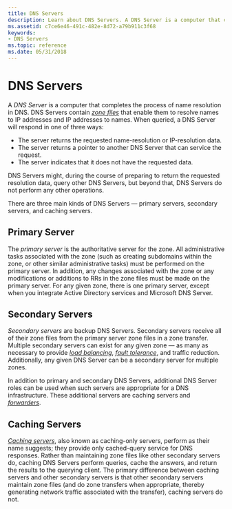 ```yaml
---
title: DNS Servers
description: Learn about DNS Servers. A DNS Server is a computer that completes the process of name resolution in DNS.
ms.assetid: c7ce6e46-491c-482e-8d72-a79b911c3f68
keywords:
- DNS Servers
ms.topic: reference
ms.date: 05/31/2018
---
```


# DNS Servers

A *DNS Server* is a computer that completes the process of name resolution in DNS. DNS Servers contain [*zone files*](z-gly.md) that enable them to resolve names to IP addresses and IP addresses to names. When queried, a DNS Server will respond in one of three ways:

-   The server returns the requested name-resolution or IP-resolution data.
-   The server returns a pointer to another DNS Server that can service the request.
-   The server indicates that it does not have the requested data.

DNS Servers might, during the course of preparing to return the requested resolution data, query other DNS Servers, but beyond that, DNS Servers do not perform any other operations.

There are three main kinds of DNS Servers — primary servers, secondary servers, and caching servers.

## Primary Server

The *primary server* is the authoritative server for the zone. All administrative tasks associated with the zone (such as creating subdomains within the zone, or other similar administrative tasks) must be performed on the primary server. In addition, any changes associated with the zone or any modifications or additions to RRs in the zone files must be made on the primary server. For any given zone, there is one primary server, except when you integrate Active Directory services and Microsoft DNS Server.

## Secondary Servers

*Secondary servers* are backup DNS Servers. Secondary servers receive all of their zone files from the primary server zone files in a zone transfer. Multiple secondary servers can exist for any given zone — as many as necessary to provide [*load balancing*](l-gly.md), [*fault tolerance*](f-gly.md), and traffic reduction. Additionally, any given DNS Server can be a secondary server for multiple zones.

In addition to primary and secondary DNS Servers, additional DNS Server roles can be used when such servers are appropriate for a DNS infrastructure. These additional servers are caching servers and [*forwarders*](f-gly.md).

## Caching Servers

[*Caching servers*](c-gly.md), also known as caching-only servers, perform as their name suggests; they provide only cached-query service for DNS responses. Rather than maintaining zone files like other secondary servers do, caching DNS Servers perform queries, cache the answers, and return the results to the querying client. The primary difference between caching servers and other secondary servers is that other secondary servers maintain zone files (and do zone transfers when appropriate, thereby generating network traffic associated with the transfer), caching servers do not.

 

 





